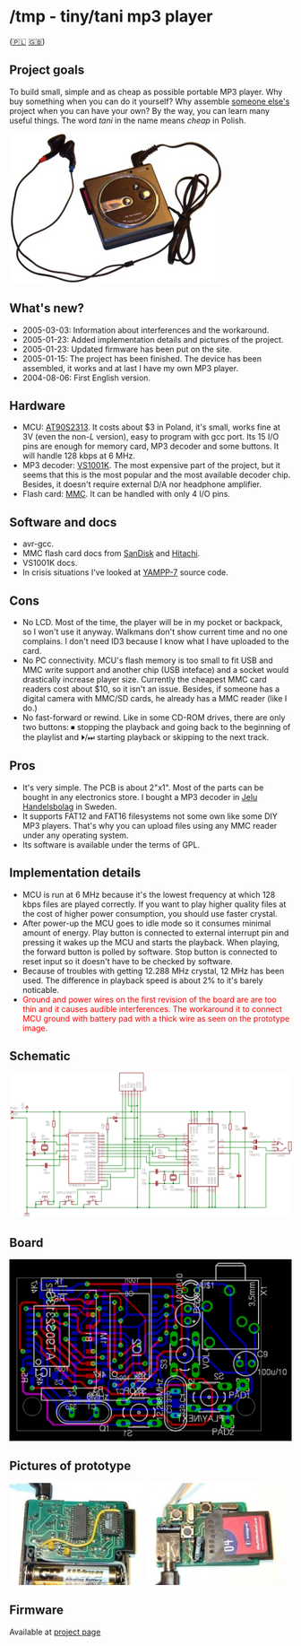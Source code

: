 /tmp - tiny/tani mp3 player
===========================

([🇵🇱](../pl/) [🇬🇧](../en/))

Project goals
-------------

To build small, simple and as cheap as possible portable MP3 player.
Why buy something when you can do it yourself? Why assemble
[someone else's](http://www.yampp.com/) project when you can have
your own? By the way, you can learn many useful things. The word _tani_ in
the name means _cheap_ in Polish.

![Picture of /tmp](../foto1.jpg)

What's new?
-----------

* 2005-03-03: Information about interferences and the workaround.
* 2005-01-23: Added implementation details and pictures of the project.
* 2005-01-23: Updated firmware has been put on the site.
* 2005-01-15: The project has been finished. The device has been assembled, it works and at last I have my own MP3 player.
* 2004-08-06: First English version.

Hardware
--------

* MCU: [AT90S2313](http://www.atmel.com/dyn/products/product_card.asp?part_id=1993). It costs about $3 in Poland, it's small, works fine at 3V (even the non-_L_ version), easy to program with gcc port. Its 15 I/O pins are enough for memory card, MP3 decoder and some buttons. It will handle 128 kbps at 6 MHz.
* MP3 decoder: [VS1001K](http://www.vlsi.fi/vs1001/vs1001.htm). The most expensive part of the project, but it seems that this is the most popular and the most available decoder chip. Besides, it doesn't require external D/A nor headphone amplifier.
* Flash card: [MMC](http://www.mmca.org/). It can be handled with only 4 I/O pins.

Software and docs
-----------------

* avr-gcc.
* MMC flash card docs from [SanDisk](http://www.sandisk.com/) and [Hitachi](http://www.hitachi.com/).
* VS1001K docs.
* In crisis situations I've looked at [YAMPP-7](http://www.yampp.com/) source code.

Cons
----

* No LCD. Most of the time, the player will be in my pocket or backpack, so I won't use it anyway. Walkmans don't show current time and no one complains. I don't need ID3 because I know what I have uploaded to the card.
* No PC connectivity. MCU's flash memory is too small to fit USB and MMC write support and another chip (USB inteface) and a socket would drastically increase player size. Currently the cheapest MMC card readers cost about $10, so it isn't an issue. Besides, if someone has a digital camera with MMC/SD cards, he already has a MMC reader (like I do.)
* No fast-forward or rewind. Like in some CD-ROM drives, there are only two buttons: ⏹ stopping the playback and going back to the beginning of the playlist and ⏵/⏭ starting playback or skipping to the next track.

Pros
----

* It's very simple. The PCB is about 2"x1". Most of the parts can be bought in any electronics store. I bought a MP3 decoder in [Jelu Handelsbolag](http://www.jelu.se/) in Sweden.
* It supports FAT12 and FAT16 filesystems not some own like some DIY MP3 players. That's why you can upload files using any MMC reader under any operating system.
* Its software is available under the terms of GPL.

Implementation details
----------------------

* MCU is run at 6 MHz because it's the lowest frequency at which 128 kbps files are played correctly. If you want to play higher quality files at the cost of higher power consumption, you should use faster crystal.
* After power-up the MCU goes to idle mode so it consumes minimal amount of energy. Play button is connected to external interrupt pin and pressing it wakes up the MCU and starts the playback. When playing, the forward button is polled by software. Stop button is connected to reset input so it doesn't have to be checked by software.
* Because of troubles with getting 12.288 MHz crystal, 12 MHz has been used.  The difference in playback speed is about 2% to it's barely noticable.
* <span style="color: red;">Ground and power wires on the first revision of the board are are too thin and it causes audible interferences. The workaround it to connect MCU ground with battery pad with a thick wire as seen on the prototype image.</span>

Schematic
---------

![Schematic](../tmp.sch.png)

Board
-----

![Board](../tmp.brd.png)

Pictures of prototype
---------------------

![Picture 1](../foto2.jpg) ![Picture 2](../foto3.jpg)

Firmware
--------

Available at [project page](https://github.com/wojtekka/tmp/releases/)

